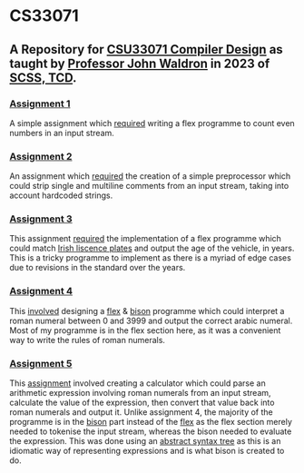 # CS33071
## A Repository for [CSU33071 Compiler Design](https://www.scss.tcd.ie/John.Waldron/CSU33071/CSU33071.html) as taught by [Professor John Waldron](https://www.tcd.ie/research/profiles/?profile=WALDROJ) in 2023 of [SCSS, TCD](https://www.scss.tcd.ie/).

### [Assignment 1](https://github.com/ni-sauvage/CS33071/blob/main/even.l)
A simple assignment which [required](https://www.scss.tcd.ie/John.Waldron/CSU33071/Assignments/even.txt) writing a flex programme to count even numbers in an input stream.

### [Assignment 2](https://github.com/ni-sauvage/CS33071/blob/main/comments.l)
An assignment which [required](https://www.scss.tcd.ie/John.Waldron/CSU33071/Assignments/comments.txt) the creation of a simple preprocessor which could strip single and multiline comments from an input stream, taking into account hardcoded strings.

### [Assignment 3](https://github.com/ni-sauvage/CS33071/blob/main/plates.l)
This assignment [required](https://www.scss.tcd.ie/John.Waldron/CSU33071/Assignments/plates.txt) the implementation of a flex programme which could match [Irish liscence plates](https://en.wikipedia.org/wiki/Vehicle_registration_plates_of_the_Republic_of_Ireland) and output the age of the vehicle, in years. This is a tricky programme to implement as there is a myriad of edge cases due to revisions in the standard over the years.

### [Assignment 4](https://github.com/ni-sauvage/CS33071/tree/main/Assignment4)
This [involved](https://www.scss.tcd.ie/John.Waldron/CSU33071/Assignments/roman.txt) designing a [flex](https://github.com/ni-sauvage/CS33071/blob/main/Assignment4/roman.l) & [bison](https://github.com/ni-sauvage/CS33071/blob/main/Assignment4/roman.y) programme which could interpret a roman numeral between 0 and 3999 and output the correct arabic numeral. Most of my programme is in the flex section here, as it was a convenient way to write the rules of roman numerals.

### [Assignment 5](https://github.com/ni-sauvage/CS33071/tree/main/Assignment5)
This [assignment](https://www.scss.tcd.ie/John.Waldron/CSU33071/Assignments/romcalc.txt) involved creating a calculator which could parse an arithmetic expression involving roman numerals from an input stream, calculate the value of the expression, then convert that value back into roman numerals and output it. Unlike assignment 4, the majority of the programme is in the [bison](https://github.com/ni-sauvage/CS33071/blob/main/Assignment5/romcalc.y) part instead of the [flex](https://github.com/ni-sauvage/CS33071/blob/main/Assignment5/romcalc.l) as the flex section merely needed to tokenise the input stream, whereas the bison needed to evaluate the expression. This was done using an [abstract syntax tree](https://en.wikipedia.org/wiki/Abstract_syntax_tree) as this is an idiomatic way of representing expressions and is what bison is created to do.
